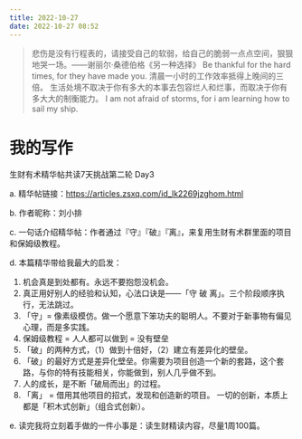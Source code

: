 ```yaml
---
title: 2022-10-27
date: 2022-10-27 08:52
---
```


> 悲伤是没有行程表的，请接受自己的软弱，给自己的脆弱一点点空间，狠狠地哭一场。——谢丽尔·桑德伯格《另一种选择》
> Be thankful for the hard times, for they have made you.
> 清晨一小时的工作效率抵得上晚间的三倍。 
> 生活处境不取决于你有多大的本事去包容烂人和烂事，而取决于你有多大大的制衡能力。
> I am not afraid of storms, for i am learning how to sail my ship.
> ​​​​

# 我的写作

生财有术精华帖共读7天挑战第二轮 Day3

a. 精华帖链接：https://articles.zsxq.com/id_lk2269jzghom.html

b. 作者昵称：刘小排

c. 一句话介绍精华帖：作者通过『守』『破』『离』，来复用生财有术群里面的项目和保姆级教程。

d. 本篇精华带给我最大的启发：

1. 机会真是到处都有。永远不要抱怨没机会。
2. 真正用好别人的经验和认知，心法口诀是——「守 破 离」。三个阶段顺序执行，无法跳过。
3. 「守」= 像素级模仿。做一个愿意下笨功夫的聪明人。不要对于新事物有偏见心理，而是多实践。
4.  保姆级教程 = 人人都可以做到 = 没有壁垒
5. 「破」的两种方式，（1）做到十倍好，（2）建立有差异化的壁垒。
6. 「破」的最好方式是差异化壁垒。你需要为项目创造一个新的套路，这个套路，与你的特有技能相关，你能做到，别人几乎做不到。
7. 人的成长，是不断「破局而出」的过程。
8. 「离」 = 借用其他项目的招式，发现和创造新的项目。 一切的创新，本质上都是「积木式创新」（组合式创新）。

e. 读完我将立刻着手做的一件小事是：读生财精读内容，尽量1周100篇。
